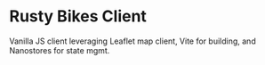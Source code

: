 # Rusty Bikes Client

Vanilla JS client leveraging Leaflet map client, Vite for building, and Nanostores for state mgmt.

